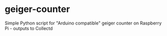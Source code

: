 # geiger-counter
Simple Python script for "Arduino compatible" geiger counter on Raspberry Pi - outputs to Collectd
